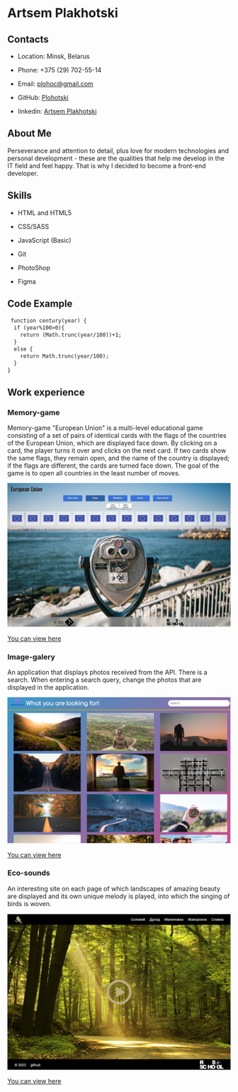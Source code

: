 # Artsem Plakhotski

## Contacts

+ Location: Minsk, Belarus

+ Phone: +375 (29) 702-55-14

+ Email: plohoc@gmail.com

+ GitHub: [Plohotski](https://github.com/Plohotski)

+ linkedin: [Artsem Plakhotski](https://www.linkedin.com/in/artsem-plahocki-948448220/)
## About Me


Perseverance and attention to detail, plus love for modern technologies and personal development - these are the qualities that help me develop in the IT field and feel happy. That is why I decided to become a front-end developer.

## Skills

+ HTML and HTML5

+ CSS/SASS

+ JavaScript (Basic)

+ Git

+ PhotoShop

+ Figma

## Code Example

```code
 function century(year) {
  if (year%100>0){
    return (Math.trunc(year/100))+1;
  }
  else {
    return Math.trunc(year/100);
  }
}
```
## Work experience

### Memory-game

Memory-game "European Union" is a multi-level educational game consisting of a set of pairs of identical cards with the flags of the countries of the European Union, which are displayed face down. By clicking on a card, the player turns it over and clicks on the next card. If two cards show the same flags, they remain open, and the name of the country is displayed; if the flags are different, the cards are turned face down. The goal of the game is to open all countries in the least number of moves.

![img memory-game](/img/mg.JPG)

[You can view here](https://plohotski.github.io/memory-game/)

### Image-galery

An application that displays photos received from the API. There is a search. When entering a search query, change the photos that are displayed in the application.

![img image-galery](/img/ig.JPG)

[You can view here](https://plohotski.github.io/image-galery/)

### Eco-sounds

An interesting site on each page of which landscapes of amazing beauty are displayed and its own unique melody is played, into which the singing of birds is woven.

![img eco-sounds](/img/es.JPG)

[You can view here](https://plohotski.github.io/eco-sounds/)